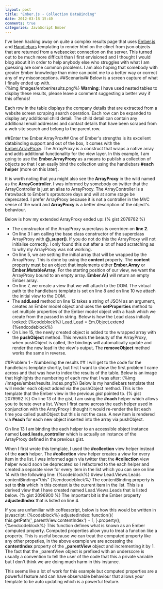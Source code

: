 ```yaml
---
layout: post
title: "Ember.js - Collection DataBinding"
date: 2012-03-18 15:40
comments: true
categories: JavaScript Ember
---
```

I've been hacking away on quite a complex results page that uses <a href="http://emberjs.com/">Ember.js</a> and <a href="http://www.handlebarsjs.com">Handlebars</a> templating to render html on the clinet from json objects that are returned from a websocket connection on the server.  This turned out to be much more difficult than I first envisioned and I thought I would blog about it in order to help anybody else who struggles with what I am guessing are some common problems.  I am also hoping that somebody with greater Ember knowledge than mine can point me to a better way or correct any of my misconceptions.
##Scenario##
Below is a screen capture of what I finally ended up with.  
{%img /images/ember/results.png%}
**Warning:** I have used nested tables to display these results, please leave a comment suggesting a better way if this offends!

Each row in the table displays the company details that are extracted from a website screen scraping search operation.  Each row can be expanded to display any additional child detail.  The child detail can contain any additional email addresses and contact details that have been scraped from a web site search and belong to the parent row.

##Enter the Ember.ArrayProx##
One of Ember's strengths is its excellent databinding support and out of the box, it comes with the <a target="_blank" href="http://ember-docs.herokuapp.com/symbols/Ember.ArrayProxy.html">Ember.ArrayProxy</a>.  The ArrayProxy is a construct that wraps a native array and adds additional functionality for the view layer.  In this example, I am going to use the **Ember.ArrayProxy** as a means to publish a collection of objects so that I can easily bind the collection using the handlebars **#each helper** (more on this later). 

It is worth noting that you might also see the **ArrayProxy** in the wild named as the **ArrayController**.  I was informed by somebody on twitter that the ArrayController is just an alias to ArrayProxy.  The ArrayController is a throwback to Ember's sproutcore days and will at some stage be deprecated.  I prefer ArrayProxy because it is not a controller in the MVC sense of the word and **ArrayProxy** is a better description of the object's behaviour.

Below is how my extended ArrayProxy ended up:
{% gist 2078762 %}

- The constructor of the ArrayProxy superclass is overriden on **line 2**.
- On line 3 I am calling the base class constructor of the superclass ArrayProxy with **@_super()**.  If you do not do this the ArrayProxy will not initialise correctly.  I only found this out after a lot of head scratching as to why my ArrayProxy was not working.
- On line 5, we are setting the initial array that will be wrapped by the ArrayProxy.  This is done by using the **content** property. The **content** property must be an object that implements either **Ember.Array** or **Ember.MutableArray**.  For the starting position of our view, we want the ArrayProxy bound to an empty array.  **Ember.A()** will return an empty Ember array.
- On line 7, we create a view that we will attach to the DOM.  The virtual path to the handlebars template is set on line 8 and on line 10 we attach the initial view to the DOM.
- The **addLead** method on line 12 takes a string of JSON as an argument, creates an Ember model object and uses the **setProperties** method to set multiple properties of the Ember model object with a hash which we create from the passed in string.
Below is how the Lead class initially looked:
{%codeblock%}
Lead.Lead = Em.Object.extend
{%endcodeblock%}
- On Line 15, the newly created object is added to the wrapped array with the **pushObject** method.  This reveals the beauty of the ArrayProxy, when pushObject is called, the bindings will automatically update and render the new lead in the view's output.  The **removeObject** method works the same in reverse.

##Problem 1 - Numbering the results ##
I will get to the code for the handlebars template shortly, but first I want to show the first problem I came across and that was how to index the results of the table.  Below is an image that highlights the numbering of each row that I was after:
{%img /images/ember/results_index.png%}
Below is my handlebars template that will render each object added via the pushObject method. This is the template that the Ember view in the previous *gist* pointed to.
{% gist 2079992 %}
On line 13 of the gist, I am using the **#each** helper which allows you to iterate over a list.  When I first came across the each helper used in conjunction with the ArrayProxy I thought it would re-render the list each time you called pushObject but this is not the case.  A new item is rendered via **#each** for each new object inserted into the array via pushObject.  

On line 13 I am binding the each helper to an accessible object instance named **Lead.leads_controller** which is actually an instance of the ArrayProxy defined in the previous gist.  

When I first wrote this template, I used the **#collection** view helper instead of the **each** helper.  The **#collection** view helper creates a view for every item in the list.  I was informed again via twitter that the **#collection** view helper would soon be deprecated so I refactored to the each helper and created a separate view for every item in the list which you can see on line 14 with the following line:
{%codeblock%}
#view Lead.Views.Leads contentBinding="this"
{%endcodeblock%}
The contentBinding property is set to **this** which in this context is the current item in the list.  This is a derived view that I have created named Lead.Views.Leads that is listed below.
{% gist 2096900 %}
The important bit is the Ember property **adjustedIndex** that is listed on line 4.  

If you are unfamiliar with coffeescript, below is how this would be written in javascript:
{%codeblock%}
adjustedIndex: function(){
                 this.getPath('_parentView.contentIndex') + 1;
               }.property();
{%endcodeblock%}
This function defines what is known as an Ember computed property.  Computed properties allow you to treat a function like a property. This is useful because we can treat the computed property like any other propeties, in the above example we are accessing the **contentIndex** property of the **_parentView** object and incrementing it by 1.  The fact that the _parentView object is prefixed with an underscore is usually a convention to tell the user of the code that this a private variable but I don't think we are doing much harm in this instance.

This seems like a lot of work for this example but computed properties are a powerful feature and can have observable behaviour that allows your template to be auto updating which is a powerful feature.